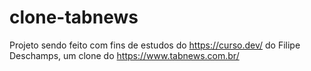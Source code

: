 # clone-tabnews
Projeto sendo feito com fins de estudos do https://curso.dev/ do Filipe Deschamps, um clone do https://www.tabnews.com.br/
